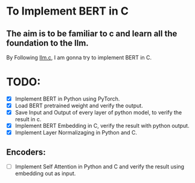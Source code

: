 
# To Implement BERT in C


## The aim is to be familiar to c and learn all the foundation to the llm.

By Following [llm.c](https://github.com/karpathy/llm.c), I am gonna try to implement BERT in C.



# TODO:

- [x] Implement BERT in Python using PyTorch.
- [x] Load BERT pretrained weight and verify the output.
- [x] Save Input and Output of every layer of python model, to verify the result in c.
- [x] Implement BERT Embedding in C, verify the result with python output.
- [x] Implement Layer Normalizaging in Python and C.

## Encoders:
- [ ] Implement Self Attention in Python and C and verify the result using embedding out as input.




